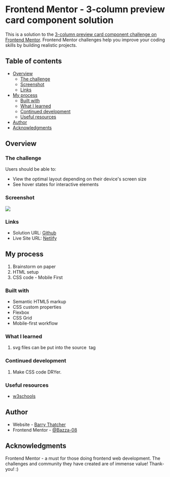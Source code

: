 # Frontend Mentor - 3-column preview card component solution

This is a solution to the [3-column preview card component challenge on Frontend Mentor](https://www.frontendmentor.io/challenges/3column-preview-card-component-pH92eAR2-). Frontend Mentor challenges help you improve your coding skills by building realistic projects.

## Table of contents

- [Overview](#overview)
  - [The challenge](#the-challenge)
  - [Screenshot](#screenshot)
  - [Links](#links)
- [My process](#my-process)
  - [Built with](#built-with)
  - [What I learned](#what-i-learned)
  - [Continued development](#continued-development)
  - [Useful resources](#useful-resources)
- [Author](#author)
- [Acknowledgments](#acknowledgments)

## Overview

### The challenge

Users should be able to:

- View the optimal layout depending on their device's screen size
- See hover states for interactive elements

### Screenshot

![](./screenshot.jpg)

### Links

- Solution URL: [Github](https://github.com/Bazza-08/vehicle-cards)
- Live Site URL: [Netlify](https://vehicle-cards.netlify.app/)

## My process

1. Brainstorm on paper
2. HTML setup
3. CSS code - Mobile First

### Built with

- Semantic HTML5 markup
- CSS custom properties
- Flexbox
- CSS Grid
- Mobile-first workflow

### What I learned

1. svg files can be put into the source <img> tag

### Continued development

1. Make CSS code DRYer.

### Useful resources

- [w3schools](https://www.w3schools.com)

## Author

- Website - [Barry Thatcher](https://vehicle-cards.netlify.app/s)
- Frontend Mentor - [@Bazza-08](https://www.frontendmentor.io/profile/Bazza-08)

## Acknowledgments

Frontend Mentor - a must for those doing frontend web development. The challenges and community they have created are of immense value! Thank-you! :)
